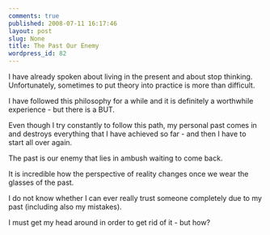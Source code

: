 ```yaml
---
comments: true
published: 2008-07-11 16:17:46
layout: post
slug: None
title: The Past Our Enemy
wordpress_id: 82
---
```


I have already spoken about living in the present and about stop thinking.  Unfortunately, sometimes to put theory into practice is more than difficult.

I have followed this philosophy for a while and it is definitely a worthwhile experience - but there is a BUT.

Even though I try constantly to follow this path, my personal past comes in and destroys everything that I have achieved so far - and then I have to start all over again.

The past is our enemy that lies in ambush waiting to come back.

It is incredible how the perspective of reality changes once we wear the glasses of the past.

I do not know whether I can ever really trust someone completely due to my past (including also my mistakes).

I must get my head around in order to get rid of it - but how?

